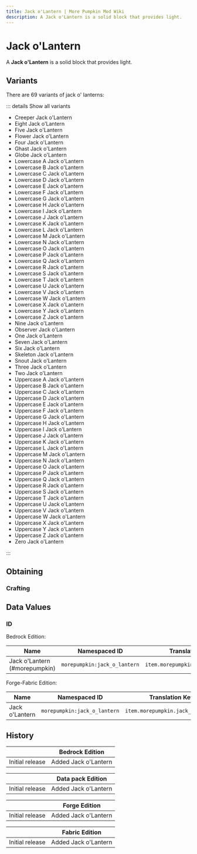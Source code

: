 ```yaml
---
title: Jack o'Lantern | More Pumpkin Mod Wiki
description: A Jack o'Lantern is a solid block that provides light.
---
```


# Jack o'Lantern

A **Jack o'Lantern** is a solid block that provides light.

## Variants

There are 69 variants of jack o' lanterns:

::: details Show all variants

- Creeper Jack o'Lantern
- Eight Jack o'Lantern
- Five Jack o'Lantern
- Flower Jack o'Lantern
- Four Jack o'Lantern
- Ghast Jack o'Lantern
- Globe Jack o'Lantern
- Lowercase A Jack o'Lantern
- Lowercase B Jack o'Lantern
- Lowercase C Jack o'Lantern
- Lowercase D Jack o'Lantern
- Lowercase E Jack o'Lantern
- Lowercase F Jack o'Lantern
- Lowercase G Jack o'Lantern
- Lowercase H Jack o'Lantern
- Lowercase I Jack o'Lantern
- Lowercase J Jack o'Lantern
- Lowercase K Jack o'Lantern
- Lowercase L Jack o'Lantern
- Lowercase M Jack o'Lantern
- Lowercase N Jack o'Lantern
- Lowercase O Jack o'Lantern
- Lowercase P Jack o'Lantern
- Lowercase Q Jack o'Lantern
- Lowercase R Jack o'Lantern
- Lowercase S Jack o'Lantern
- Lowercase T Jack o'Lantern
- Lowercase U Jack o'Lantern
- Lowercase V Jack o'Lantern
- Lowercase W Jack o'Lantern
- Lowercase X Jack o'Lantern
- Lowercase Y Jack o'Lantern
- Lowercase Z Jack o'Lantern
- Nine Jack o'Lantern
- Observer Jack o'Lantern
- One Jack o'Lantern
- Seven Jack o'Lantern
- Six Jack o'Lantern
- Skeleton Jack o'Lantern
- Snout Jack o'Lantern
- Three Jack o'Lantern
- Two Jack o'Lantern
- Uppercase A Jack o'Lantern
- Uppercase B Jack o'Lantern
- Uppercase C Jack o'Lantern
- Uppercase D Jack o'Lantern
- Uppercase E Jack o'Lantern
- Uppercase F Jack o'Lantern
- Uppercase G Jack o'Lantern
- Uppercase H Jack o'Lantern
- Uppercase I Jack o'Lantern
- Uppercase J Jack o'Lantern
- Uppercase K Jack o'Lantern
- Uppercase L Jack o'Lantern
- Uppercase M Jack o'Lantern
- Uppercase N Jack o'Lantern
- Uppercase O Jack o'Lantern
- Uppercase P Jack o'Lantern
- Uppercase Q Jack o'Lantern
- Uppercase R Jack o'Lantern
- Uppercase S Jack o'Lantern
- Uppercase T Jack o'Lantern
- Uppercase U Jack o'Lantern
- Uppercase V Jack o'Lantern
- Uppercase W Jack o'Lantern
- Uppercase X Jack o'Lantern
- Uppercase Y Jack o'Lantern
- Uppercase Z Jack o'Lantern
- Zero Jack o'Lantern

:::

## Obtaining

### Crafting

<ShapedRecipe
a1="" b1="" c1=""
a2="" b2="carved_pumpkin" c2=""
a3="" b3="torch" c3=""
output="jack_o_lantern"
:count="1"/>

## Data Values

### ID

Bedrock Edition:

| Name                          | Namespaced ID                | Translation Key                   |
| ----------------------------- | ---------------------------- | --------------------------------- |
| Jack o'Lantern (#morepumpkin) | `morepumpkin:jack_o_lantern` | `item.morepumpkin:jack_o_lantern` |

Forge-Fabric Edition:

| Name           | Namespaced ID                | Translation Key                   |
| -------------- | ---------------------------- | --------------------------------- |
| Jack o'Lantern | `morepumpkin:jack_o_lantern` | `item.morepumpkin.jack_o_lantern` |

## History

|                 | Bedrock Edition      |
| --------------- | -------------------- |
| Initial release | Added Jack o'Lantern |

|                 | Data pack Edition    |
| --------------- | -------------------- |
| Initial release | Added Jack o'Lantern |

|                 | Forge Edition        |
| --------------- | -------------------- |
| Initial release | Added Jack o'Lantern |

|                 | Fabric Edition       |
| --------------- | -------------------- |
| Initial release | Added Jack o'Lantern |
